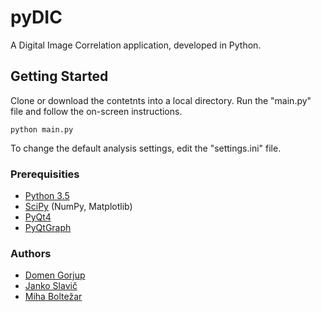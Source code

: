 # pyDIC

A Digital Image Correlation application, developed in Python.

## Getting Started

Clone or download the contetnts into a local directory. Run the "main.py" file and follow the on-screen instructions. 

```
python main.py
```

To change the default analysis settings, edit the "settings.ini" file.

### Prerequisities

- [Python 3.5](https://www.python.org/downloads/)
- [SciPy](https://www.scipy.org/install.html)  (NumPy, Matplotlib)
- [PyQt4](https://www.riverbankcomputing.com/software/pyqt/download)
- [PyQtGraph](http://www.pyqtgraph.org/)


### Authors

- [Domen Gorjup](http://ladisk.si/?what=incfl&flnm=gorjup.php)
- [Janko Slavič](http://ladisk.si/?what=incfl&flnm=slavic.php)
- [Miha Boltežar](http://ladisk.si/?what=incfl&flnm=boltezar.php)